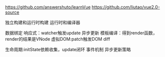 https://github.com/answershuto/learnVue
https://github.com/liutao/vue2.0-source


独立构建和运行时构建
运行时和编译器


数据绑定 响应式：watcher触发update 异步更新
模板编译：得到render函数，render的结果是VNode
虚拟DOM:patch触发DOM diff

生命周期:initState依赖收集，update闭环
事件机制
异步更新策略
